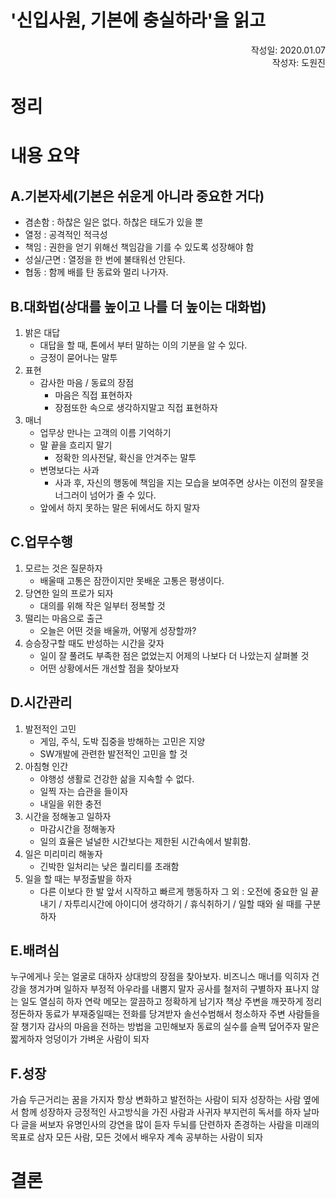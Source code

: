 '신입사원, 기본에 충실하라'을 읽고
=================================
<p align="right">작성일: 2020.01.07<br> 작성자: 도원진 </p>

# 정리

# 내용 요약
## A.기본자세(기본은 쉬운게 아니라 중요한 거다)
* 겸손함 : 하찮은 일은 없다. 하찮은 태도가 있을 뿐
* 열정 : 공격적인 적극성
* 책임 : 권한을 얻기 위해선 책임감을 기를 수 있도록 성장해야 함
* 성실/근면 : 열정을 한 번에 불태워선 안된다.
* 협동 : 함께 배를 탄 동료와 멀리 나가자.
## B.대화법(상대를 높이고 나를 더 높이는 대화법)
1. 밝은 대답
    - 대답을 할 때, 톤에서 부터 말하는 이의 기분을 알 수 있다.
    - 긍정이 묻어나는 말투
1. 표현
    - 감사한 마음 / 동료의 장점
      - 마음은 직접 표현하자
      - 장점또한 속으로 생각하지말고 직접 표현하자
1. 매너
    - 업무상 만나는 고객의 이름 기억하기
    - 말 끝을 흐리지 말기
        - 정확한 의사전달, 확신을 안겨주는 말투
    - 변명보다는 사과
        - 사과 후, 자신의 행동에 책임을 지는 모습을 보여주면 상사는 이전의 잘못을 너그러이 넘어가 줄 수 있다.
    - 앞에서 하지 못하는 말은 뒤에서도 하지 말자
## C.업무수행
1. 모르는 것은 질문하자
    - 배울때 고통은 잠깐이지만 못배운 고통은 평생이다.
1. 당연한 일의 프로가 되자
    - 대의를 위해 작은 일부터 정복할 것
1. 떨리는 마음으로 출근
    - 오늘은 어떤 것을 배울까, 어떻게 성장할까?
1. 승승장구할 때도 반성하는 시간을 갖자
    - 일이 잘 풀려도 부족한 점은 없었는지 어제의 나보다 더 나았는지 살펴볼 것
    - 어떤 상황에서든 개선할 점을 찾아보자

## D.시간관리
1. 발전적인 고민
    - 게임, 주식, 도박 집중을 방해하는 고민은 지양
    - SW개발에 관련한 발전적인 고민을 할 것
1. 아침형 인간
    - 야행성 생활로 건강한 삶을 지속할 수 없다.
    - 일찍 자는 습관을 들이자
    - 내일을 위한 충전
1. 시간을 정해놓고 일하자
    - 마감시간을 정해놓자
    - 일의 효율은 널널한 시간보다는 제한된 시간속에서 발휘함.
1. 일은 미리미리 해놓자
    - 긴박한 일처리는 낮은 퀄리티를 초래함
1. 일을 할 때는 부정출발을 하자
    - 다른 이보다 한 발 앞서 시작하고 빠르게 행동하자
그 외 : 오전에 중요한 일 끝내기 / 자투리시간에 아이디어 생각하기 / 휴식취하기 / 일할 때와 쉴 때를 구분하자

## E.배려심
누구에게나 웃는 얼굴로 대하자
상대방의 장점을 찾아보자.
비즈니스 매너를 익히자
건강을 챙겨가며 일하자
부정적 아우라를 내뿜지 말자
공사를 철저히 구별하자
표나지 않는 일도 열심히 하자
연락 메모는 깔끔하고 정확하게 남기자
책상 주변을 깨끗하게 정리정돈하자
동료가 부재중일때는 전화를 당겨받자
솔선수범해서 청소하자
주변 사람들을 잘 챙기자
감사의 마음을 전하는 방법을 고민해보자
동료의 실수를 슬쩍 덮어주자
말은 짧게하자
엉덩이가 가벼운 사람이 되자

## F.성장
가슴 두근거리는 꿈을 가지자
항상 변화하고 발전하는 사람이 되자
성장하는 사람 옆에서 함께 성장하자
긍정적인 사고방식을 가진 사람과 사귀자
부지런히 독서를 하자
날마다 글을 써보자
유명인사의 강연을 많이 듣자
두뇌를 단련하자
존경하는 사람을 미래의 목표로 삼자
모든 사람, 모든 것에서 배우자
계속 공부하는 사람이 되자



# 결론
